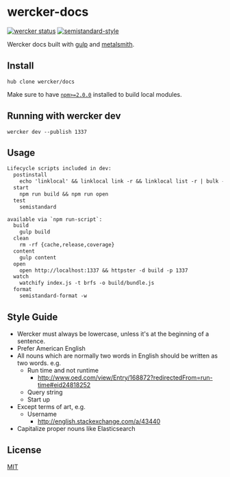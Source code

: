 # wercker-docs

[![wercker status][wercker-image]][wercker-url]
[![semistandard-style][semistandard-image]][semistandard-url]

Wercker docs built with [gulp][gulp] and [metalsmith][metalsmith].

## Install
```no-highlight
hub clone wercker/docs
```

Make sure to have [`npm>=2.0.0`][npm] installed to build local modules.

## Running with wercker dev

```
wercker dev --publish 1337
```

## Usage
```txt
Lifecycle scripts included in dev:
  postinstall
    echo 'linklocal' && linklocal link -r && linklocal list -r | bulk -c 'npm install'
  start
    npm run build && npm run open
  test
    semistandard

available via `npm run-script`:
  build
    gulp build
  clean
    rm -rf {cache,release,coverage}
  content
    gulp content
  open
    open http://localhost:1337 && httpster -d build -p 1337
  watch
    watchify index.js -t brfs -o build/bundle.js
  format
    semistandard-format -w
```


## Style Guide
   * Wercker must always be lowercase, unless it's at the beginning of
       a sentence.
   * Prefer American English
   * All nouns which are normally two words in English should be written as two
       words. e.g.
       * Run time and not runtime
           * http://www.oed.com/view/Entry/168872?redirectedFrom=run-time#eid24818252
       * Query string
       * Start up
   * Except terms of art, e.g.
       * Username
           * http://english.stackexchange.com/a/43440
   * Capitalize proper nouns like Elasticsearch

## License
[MIT](https://tldrlegal.com/license/mit-license)

[gulp]: http://gulpjs.com
[metalsmith]: http://www.metalsmith.io/
[npm]: http://npmjs.com

[wercker-image]: https://app.wercker.com/status/05eb642a41844e42b392d2db39bb7552/s "wercker status"
[wercker-url]: https://img.shields.io/wercker/ci/wercker/docs.svg
[semistandard-image]: https://img.shields.io/badge/code%20style-semistandard-brightgreen.svg?style=flat-square
[semistandard-url]: https://github.com/Flet/semistandard
